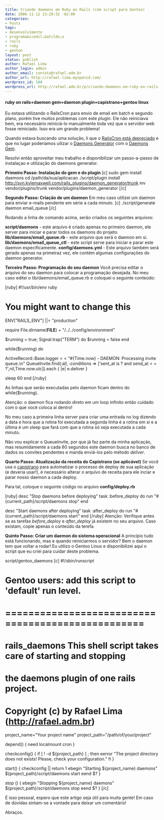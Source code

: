 ```yaml
---
title: Criando daemons em Ruby on Rails (com script para Gentoo)
date: 2006-11-12 13:29:32 -02:00
categories:
- Posts
tags:
- desenvolvimento
- programa&ccedil;&atilde;o
- rails
- ruby
- gentoo
layout: post
status: publish
author: Rafael Lima
author_login: admin
author_email: contato@rafael.adm.br
author_url: http://rafael.lima.myopenid.com/
wordpress_id: 104
wordpress_url: http://rafael.adm.br/p/criando-daemons-em-ruby-on-rails-com-script-para-gentoo/
---
```


<h4>ruby on rails+daemon gem+daemon plugin+capistrano+gentoo linux</h4>

Eu estava utilizando o RailsCron para envio de email em batch e segundo plano, por&eacute;m tive muitos problemas com este plugin. Ele n&atilde;o reiniciava bem, era necess&aacute;rio reinici&aacute;-lo manualmente toda vez que o servidor web fosse reiniciado. Isso era um grande problema!

Quando estava buscando uma solu&ccedil;&atilde;o, li que o <a href="http://kylemaxwell.typepad.com/everystudent/2006/09/railscron_depre.html">RailsCron est&aacute; depreciado</a> e que no lugar poder&iacute;amos uilizar o <a href="http://svn.kylemaxwell.com/rails_plugins/daemon_generator/trunk/README">Daemons Generator</a> com o <a href="http://gemjack.com/gems/daemons-1.0.1/index.html">Daemons Gem</a>.

Resolvi ent&atilde;o aproveitar meu trabalho e disponibilizar um passo-a-passo de instala&ccedil;ao e utiliza&ccedil;&atilde;o do daemons generator.

<strong>Primeiro Passo: Instala&ccedil;&atilde;o do gem e do plugin</strong>
[c]
sudo gem install daemons
cd /path/da/sua/aplicacao
./script/plugin install http://svn.kylemaxwell.com/rails_plugins/daemon_generator/trunk
mv vendor/plugins/trunk vendor/plugins/daemon_generator
[/c]

<strong>Segundo Passo: Cria&ccedil;&atilde;o de um daemon</strong>
Em meu caso utilizei um daemon para enviar e-mails pendente em s&eacute;rie a cada minuto.
[c]
./script/generate daemon email_queue
[/c]

Rodando a linha de comando acima, ser&atilde;o criados os seguintes arquivos:

<strong>script/daemons</strong> - este arquivo &eacute; criado apenas no primeiro daemon, ele server para iniciar e parar todos os daemons do projeto.
<strong>lib/daemons/email_queue.rb</strong> - este arquivo que ser&aacute; o daemon em si.
<strong>lib/daemons/email_queue_ctl</strong> - este script serve para iniciar e parar este daemon especificamente.
<strong>config/daemons.yml</strong> - Este arquivo tamb&eacute;m ser&aacute; gerado apenas na primeiraz vez, ele cont&eacute;m algumas configura&ccedil;&otilde;es do daemon generator.

<strong>Terceiro Passo: Programa&ccedil;&atilde;o do seu daemon</strong>
Voc&ecirc; precisa editar o arquivo do seu daemon para colocar a programa&ccedil;&atilde;o desejada. No meu caso editei o lib/daemons/email_queue.rb e coloquei o seguinte conte&uacute;do:



[ruby]
#!/usr/bin/env ruby

# You might want to change this
ENV["RAILS_ENV"] ||= "production"

require File.dirname(__FILE__) + "/../../config/environment"

$running = true;
Signal.trap("TERM") do 
  $running = false
end

while($running) do

  ActiveRecord::Base.logger < <  "#{Time.now} - DAEMON: Processing invite queue.\n"
  QueueInvite.find(:all, :conditions => ['sent_at is ? and send_at < = ?',nil,Time.now.utc]).each { |e| e.deliver }

  sleep 60
end
[/ruby]

As linhas que ser&atilde;o executadas pelo daemon ficam dentro do while($running).

Aten&ccedil;&atilde;o: o daemon fica rodando direto em um loop infinito ent&atilde;o cuidado com o que voc&ecirc; coloca a&iacute; dentro!

No meu caso a primeira linha server para criar uma entrada no log dizendo a data e hora que a rotina foi executada a segunda linha &eacute; a rotina em si e a &uacute;ltima &eacute; um sleep que far&aacute; com que a rotina s&oacute; seja executada a cada minuto.

N&atilde;o vou explicar o QueueInvite, por que j&aacute; faz parte da minha aplica&ccedil;&atilde;o, mas resumidamente a cada 60 segundos este daemon busca no banco de dados os convites pendentes e manda envi&aacute;-los pelo m&eacute;todo <span><em>deliver</em>.

<strong>Quarto Passo: Atualiza&ccedil;&atilde;o da receita do Capistrano (se aplic&aacute;vel)</strong>
Se voc&ecirc; usa o <a href="http://manuals.rubyonrails.com/read/book/17">capistrano</a> para automatizar o processo de <span class="tooltip" title="atualiza&ccedil;&atilde;o do ambiente de desenvolvimento para o de produ&ccedil;&atilde;o, ou seja, colocar o sistema novo no ar">deploy</span> de sua aplica&ccedil;&atilde;o (e deveria usar!), &eacute; necess&aacute;rio alterar o arquivo de receita para ele inciar e parar nosso daemon a cada deploy.

Para tal, coloque o seguinte c&oacute;digo no arquivo <strong>config/deploy.rb</strong>

[ruby]
desc "Stop daemons before deploying"
task :before_deploy do
  run "#{current_path}/script/daemons stop"
end

desc "Start daemons after deploying"
task :after_deploy do
  run "#{current_path}/script/daemons start"
end
[/ruby]
Aten&ccedil;&atilde;o: Verifique antes se as tarefas <em>before_deploy</em> e <em>after_deploy</em> j&aacute; existem no seu arquivo. Caso existam, copie apenas o conte&uacute;do da terefa.

<strong>Quinto Passo: Criar um daemon do sistema operacional</strong>
A princ&iacute;pio tudo est&aacute; funcionando, mas e quando reiniciarmos o servidor? Bem o daemon tem que voltar a rodar! Eu utilizo o Gentoo Linux e disponibilizei aqui o script que eu criei para cuidar deste problema.

script/gentoo_daemons
[c]
#!/sbin/runscript


# Gentoo users: add this script to 'default' run level.
# ==================================================
#
# rails_daemons         This shell script takes care of starting and stopping
#                       the daemons plugin of one  rails project.
#
# Copyright (c) by Rafael Lima (http://rafael.adm.br)

project_name="Your project name"
project_path="/path/of/your/project"

depend() {
        need localmount cron
}

checkconfig() {
        if [ ! -d ${project_path} ] ; then
                eerror "The project directory does not exists! Please, check your configuration."
        fi
}

start() {
        checkconfig || return 1
        ebegin "Starting ${project_name} daemons"
        ${project_path}/script/daemons start
        eend $?
}

stop () {
        ebegin "Stopping ${project_name} daemons"
        ${project_path}/script/daemons stop
        eend $?
}
[/c]

&Eacute; isso pessoal, espero que este artigo seja &uacute;til para muita gente! Em caso de d&uacute;vidas sintam-se a vontade para deixar um coment&aacute;rio!

Abra&ccedil;os.
